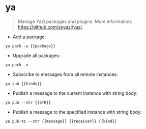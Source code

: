# ya

> Manage Yazi packages and plugins.
> More information: <https://github.com/sxyazi/yazi>.

- Add a package:

`ya pack -a {{package}}`

- Upgrade all packages:

`ya pack -u`

- Subscribe to messages from all remote instances:

`ya sub {{kinds}}`

- Publish a message to the current instance with string body:

`ya pub --str {{STR}}`

- Publish a message to the specified instance with string body:

`ya pub-to --str {{message}} {{receiver}} {{kind}}`
